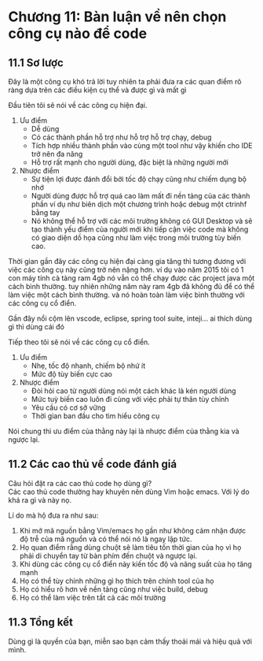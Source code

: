 # Chương 11: Bàn luận về nên chọn công cụ nào để code

## 11.1 Sơ lược
Đây là một công cụ khó trả lời tuy nhiên ta phải đưa ra các quan điểm rõ ràng dựa trên các điều kiện cụ thể và được gì và mất gì

Đầu tiên tôi sẽ nói về các công cụ hiện đại.

1. Ưu điểm
    - Dễ dùng
    - Có các thành phần hỗ trợ như hỗ trợ hỗ trợ chạy, debug
    - Tích hợp nhiều thành phần vào cùng một tool như vậy khiến cho IDE trở nên đa năng
    - Hỗ trợ rất mạnh cho người dùng, đặc biệt là những người mới
2. Nhược điểm
    - Sự tiện lợi được đánh đổi bởi tốc độ chạy cũng như chiếm dụng bộ nhớ
    - Người dùng được hỗ trợ quá cao làm mất đi nền tảng của các thành phần ví dụ như biên dịch một chương trình hoặc debug một ctrinhf bằng tay
    - Nó không thể hỗ trợ với các môi trường không có GUI Desktop và sẽ tạo thành yếu điểm của người mới khi tiếp cận việc code mà không có giao diện dồ họa cũng như làm việc trong môi trường tùy biến cao.

Thời gian gần đây các công cụ hiện đại càng gia tăng thì tương đương với việc các công cụ này cũng trở nên nặng hơn. ví dụ vào năm 2015 tôi có 1 con máy tính cà tàng ram 4gb nó vẫn có thể chạy được các project java một cách bình thường. tuy nhiên những năm này ram 4gb đã không đủ để có thể làm việc một cách bình thường.
và nó hoàn toàn làm việc bình thường với các công cụ cổ điển.

Gần đây nổi cộm lên vscode, eclipse, spring tool suite, inteji...
ai thích dùng gì thì dùng cái đó

Tiếp theo tôi sẽ nói về các công cụ cổ điển.

1. Ưu điểm
    - Nhẹ, tốc độ nhanh, chiếm bộ nhứ ít
    - Mức độ tùy biến cực cao
2. Nhược điểm
    - Đòi hỏi cao từ người dùng nói một cách khác là kén người dùng
    - Mức tuỳ biến cao luôn đi cùng với việc phải tự thân tùy chỉnh
    - Yêu cầu có cơ sở vững
    - Thời gian ban đầu cho tìm hiểu công cụ

Nói chung thì ưu điểm của thằng này lại là nhược điểm của thằng kia và ngược lại.

## 11.2 Các cao thủ về code đánh giá

Câu hỏi đặt ra các cao thủ code họ dùng gì?\
Các cao thủ code thường hay khuyên nên dùng Vim hoặc emacs. Với lý do khá ra gì và này nọ.

Lí do mà hộ đưa ra như sau:

1. Khi mở mã nguồn bằng Vim/emacs họ gần như không cảm nhận được độ trễ của mã nguồn và có thể nói nó là ngay lập tức.
2. Họ quan điểm rằng dùng chuột sẽ làm tiêu tốn thời gian của họ vì họ phải di chuyển tay từ bàn phím đến chuột và ngược lại.
3. Khi dùng các công cụ cổ điển này kiến tốc độ và năng suất của họ tăng mạnh
4. Họ có thể tùy chỉnh những gì họ thích trên chính tool của họ
5. Họ có hiểu rõ hơn về nền tảng cũng như việc build, debug
6. Họ có thể làm việc trên tất cả các môi trường

## 11.3 Tổng kết

Dùng gì là quyền của bạn, miễn sao bạn cảm thấy thoải mái và hiệu quả với mình.

